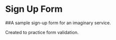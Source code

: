 # Sign Up Form
##A sample sign-up form for an imaginary service.

Created to practice form validation.
